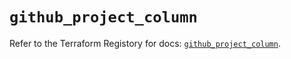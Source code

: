 # `github_project_column`

Refer to the Terraform Registory for docs: [`github_project_column`](https://registry.terraform.io/providers/integrations/github/5.27.0/docs/resources/project_column).

